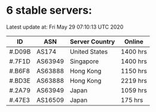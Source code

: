 # 6 stable servers:

Latest update at: Fri May 29 07:10:13 UTC 2020

| ID | ASN | Server Country | Online |
| -- | --- | -------------- | ------ |
| #.D09B | AS174 | United States | 1400 hrs |
| #.7F1D | AS63949 | Singapore | 1400 hrs |
| #.B6F8 | AS63888 | Hong Kong | 1150 hrs |
| #.BD3E | AS63888 | Hong Kong | 2219 hrs |
| #.2A79 | AS63949 | Japan | 1059 hrs |
| #.47E3 | AS16509 | Japan | 175 hrs |

